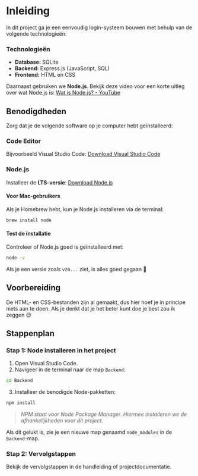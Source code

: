 # Inleiding

In dit project ga je een eenvoudig login-systeem bouwen met behulp van de volgende technologieën:

### Technologieën

* **Database:** SQLite
* **Backend:** Express.js (JavaScript, SQL)
* **Frontend:** HTML en CSS

Daarnaast gebruiken we **Node.js**. Bekijk deze video voor een korte uitleg over wat Node.js is:
[Wat is Node.js? - YouTube](https://www.youtube.com/watch?v=akzvd9XQX4U&ab_channel=RusiruGunaratne)

## Benodigdheden

Zorg dat je de volgende software op je computer hebt geïnstalleerd:

### Code Editor

Bijvoorbeeld Visual Studio Code:
[Download Visual Studio Code](https://code.visualstudio.com/)

### Node.js

Installeer de **LTS-versie**:
[Download Node.js](https://nodejs.org/en)

#### Voor Mac-gebruikers

Als je Homebrew hebt, kun je Node.js installeren via de terminal:

```sh
brew install node
```

#### Test de installatie

Controleer of Node.js goed is geïnstalleerd met:

```sh
node -v
```

Als je een versie zoals `v20...` ziet, is alles goed gegaan 🥳

## Voorbereiding

De HTML- en CSS-bestanden zijn al gemaakt, dus hier hoef je in principe niets aan te doen. Als je denkt dat je het beter kunt doe je best zou ik zeggen 😉

## Stappenplan

### Stap 1: Node installeren in het project

1. Open Visual Studio Code.
2. Navigeer in de terminal naar de map `Backend`:

```sh
cd Backend
```

3. Installeer de benodigde Node-pakketten:

```sh
npm install
```

> *NPM staat voor Node Package Manager. Hiermee installeren we de afhankelijkheden voor dit project.*

Als dit gelukt is, zie je een nieuwe map genaamd `node_modules` in de `Backend`-map.

### Stap 2: Vervolgstappen

Bekijk de vervolgstappen in de handleiding of projectdocumentatie.